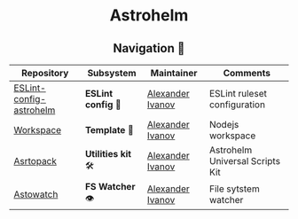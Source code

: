 <h1 align="center"> Astrohelm </h1>

<h2 align="center">Navigation 🚀</h2>

| Repository                            | Subsystem            | Maintainer                     | Comments                     |
| ------------------------------------- | -------------------- | ------------------------------ | ---------------------------- |
| [ESLint-config-astrohelm][eslint:git] | **ESLint config** 📜 | [Alexander Ivanov][sashapop10] | ESLint ruleset configuration |
| [Workspace][workspace:git]            | **Template** 📝      | [Alexander Ivanov][sashapop10] | Nodejs workspace     |
| [Asrtopack][astropack:git]            | **Utilities kit** 🛠️       | [Alexander Ivanov][sashapop10] | Astrohelm Universal Scripts Kit      |
| [Astowatch][astowatch:git]            | **FS Watcher** 👁️       | [Alexander Ivanov][sashapop10] | File sytstem watcher |

[eslint:git]: https://github.com/astrohelm/eslint-config-astrohelm
[workspace:git]: https://github.com/astrohelm/workspace
[astropack:git]: https://github.com/astrohelm/astropack
[astowatch:git]: https://github.com/astrohelm/astowatch
[sashapop10]: https://github.com/sashapop10
[maksim]: https://github.com/expertrix
